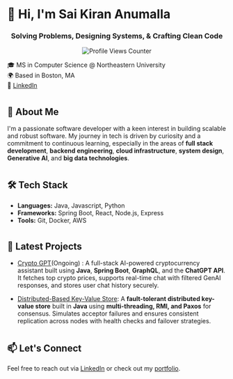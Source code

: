# 👋 Hi, I'm Sai Kiran Anumalla
<h3 align="center">Solving Problems, Designing Systems, & Crafting Clean Code</h3>

<p align="center">
  <img src="https://komarev.com/ghpvc/?username=saikirananumalla&label=Profile%20Views&color=blue&style=plastic" alt="Profile Views Counter"/>
</p>

🎓 MS in Computer Science @ Northeastern University  
🌍 Based in Boston, MA  
🔗 [LinkedIn](https://www.linkedin.com/in/saikirananumalla)

#
## 🧠 About Me

I'm a passionate software developer with a keen interest in building scalable and robust software. My journey in tech is driven by curiosity and a commitment to continuous learning, especially in the areas of **full stack development**, **backend engineering**, **cloud infrastructure**, **system design**, **Generative AI**, and **big data technologies**.

#
## 🛠️ Tech Stack

- **Languages:** Java, Javascript, Python
- **Frameworks:** Spring Boot, React, Node.js, Express
- **Tools:** Git, Docker, AWS

#
## 📝 Latest Projects

- [Crypto GPT](https://github.com/saikirananumalla/crypto-gpt)(Ongoing) : A full-stack AI-powered cryptocurrency assistant built using **Java**, **Spring Boot**, **GraphQL**, and the **ChatGPT API**. It fetches top crypto prices, supports real-time chat with filtered GenAI responses, and stores user chat history securely.

- [Distributed-Based Key-Value Store](https://github.com/saikirananumalla/distributed-key-value-store): A **fault-tolerant distributed key-value store** built in **Java** using **multi-threading, RMI, and Paxos** for consensus. Simulates acceptor failures and ensures consistent replication across nodes with health checks and failover strategies.

#
## 📫 Let's Connect

Feel free to reach out via [LinkedIn](https://www.linkedin.com/in/saikirananumalla) or check out my [portfolio](https://saikirananumalla.com).

